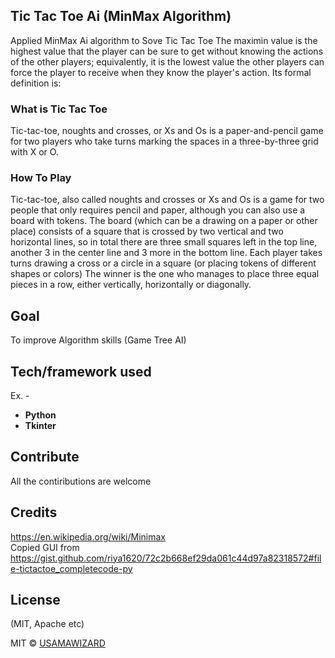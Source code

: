 ## Tic Tac Toe Ai (MinMax Algorithm)
Applied MinMax Ai algorithm to Sove Tic Tac Toe 
The maximin value is the highest value that the player can be sure to get without knowing the actions of the other players; equivalently, it is the lowest value the other players can force the player to receive when they know the player's action. Its formal definition is:

### What is Tic Tac Toe
Tic-tac-toe, noughts and crosses, or Xs and Os is a paper-and-pencil game for two players who take turns marking the spaces in a three-by-three grid with X or O.

### How To Play
Tic-tac-toe, also called noughts and crosses or Xs and Os is a game for two people that only requires pencil and paper, although you can also use a board with tokens.
The board (which can be a drawing on a paper or other place) consists of a square that is crossed by two vertical and two horizontal lines, so in total there are three small squares left in the top line, another 3 in the center line and 3 more in the bottom line.
Each player takes turns drawing a cross or a circle in a square (or placing tokens of different shapes or colors) The winner is the one who manages to place three equal pieces in a row, either vertically, horizontally or diagonally.

## Goal 
To improve Algorithm skills (Game Tree AI)

## Tech/framework used
Ex. -
<ul>
<li><b>Python</b></li>
<li><b>Tkinter</b></li>
</ul>


## Contribute

All the contiributions are welcome

## Credits
https://en.wikipedia.org/wiki/Minimax<br>
Copied GUI from https://gist.github.com/riya1620/72c2b668ef29da061c44d97a82318572#file-tictactoe_completecode-py

## License
(MIT, Apache etc)

MIT © [USAMAWIZARD]()
